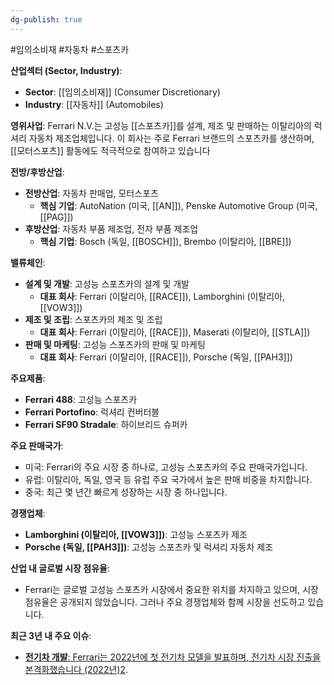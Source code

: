 ```yaml
---
dg-publish: true
---
```

#임의소비재 #자동차 #스포츠카 

**산업섹터 (Sector, Industry)**:

- **Sector**: [[임의소비재]] (Consumer Discretionary)
- **Industry**: [[자동차]] (Automobiles)

**영위사업**: Ferrari N.V.는 고성능 [[스포츠카]]를 설계, 제조 및 판매하는 이탈리아의 럭셔리 자동차 제조업체입니다. 이 회사는 주로 Ferrari 브랜드의 스포츠카를 생산하며, [[모터스포츠]] 활동에도 적극적으로 참여하고 있습니다


**전방/후방산업**:

- **전방산업**: 자동차 판매업, 모터스포츠
    - **핵심 기업**: AutoNation (미국, [[AN]]), Penske Automotive Group (미국, [[PAG]])
- **후방산업**: 자동차 부품 제조업, 전자 부품 제조업
    - **핵심 기업**: Bosch (독일, [[BOSCH]]), Brembo (이탈리아, [[BRE]])

**밸류체인**:

- **설계 및 개발**: 고성능 스포츠카의 설계 및 개발
    - **대표 회사**: Ferrari (이탈리아, [[RACE]]), Lamborghini (이탈리아, [[VOW3]])
- **제조 및 조립**: 스포츠카의 제조 및 조립
    - **대표 회사**: Ferrari (이탈리아, [[RACE]]), Maserati (이탈리아, [[STLA]])
- **판매 및 마케팅**: 고성능 스포츠카의 판매 및 마케팅
    - **대표 회사**: Ferrari (이탈리아, [[RACE]]), Porsche (독일, [[PAH3]])

**주요제품**:

- **Ferrari 488**: 고성능 스포츠카
- **Ferrari Portofino**: 럭셔리 컨버터블
- **Ferrari SF90 Stradale**: 하이브리드 슈퍼카

**주요 판매국가**:

- 미국: Ferrari의 주요 시장 중 하나로, 고성능 스포츠카의 주요 판매국가입니다.
- 유럽: 이탈리아, 독일, 영국 등 유럽 주요 국가에서 높은 판매 비중을 차지합니다.
- 중국: 최근 몇 년간 빠르게 성장하는 시장 중 하나입니다.

**경쟁업체**:

- **Lamborghini (이탈리아, [[VOW3]])**: 고성능 스포츠카 제조
- **Porsche (독일, [[PAH3]])**: 고성능 스포츠카 및 럭셔리 자동차 제조

**산업 내 글로벌 시장 점유율**:

- Ferrari는 글로벌 고성능 스포츠카 시장에서 중요한 위치를 차지하고 있으며, 시장 점유율은 공개되지 않았습니다. 그러나 주요 경쟁업체와 함께 시장을 선도하고 있습니다.

**최근 3년 내 주요 이슈**:

- [**전기차 개발**: Ferrari는 2022년에 첫 전기차 모델을 발표하며, 전기차 시장 진출을 본격화했습니다 (2022년)](https://race.kra.co.kr/busanMain.do)[2](https://race.kra.co.kr/busanMain.do).
